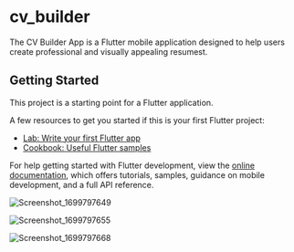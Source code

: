 # cv_builder

The CV Builder App is a Flutter mobile application designed to help users create professional and visually appealing resumest.

## Getting Started

This project is a starting point for a Flutter application.

A few resources to get you started if this is your first Flutter project:

- [Lab: Write your first Flutter app](https://docs.flutter.dev/get-started/codelab)
- [Cookbook: Useful Flutter samples](https://docs.flutter.dev/cookbook)

For help getting started with Flutter development, view the
[online documentation](https://docs.flutter.dev/), which offers tutorials,
samples, guidance on mobile development, and a full API reference.



![Screenshot_1699797649](https://github.com/Gasan33/CV-Builder/assets/147078972/46afbdfd-f215-4857-be92-f1215120b1a9)


![Screenshot_1699797655](https://github.com/Gasan33/CV-Builder/assets/147078972/30ef8994-b1c0-4845-83a7-34f713e8fc18)


![Screenshot_1699797668](https://github.com/Gasan33/CV-Builder/assets/147078972/a7b33fb1-3a33-41b1-842e-48101a21abc5)
